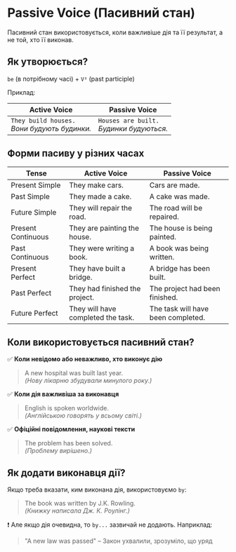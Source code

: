 ﻿# Passive Voice (Пасивний стан)

Пасивний стан використовується, коли важливіше дія та її результат, а не той, хто її виконав.  

## Як утворюється?

`be` (в потрібному часі) + `V³` (past participle)  

Приклад:

| Active Voice | Passive Voice |
| --- | --- |
| `They build houses.` </br> *Вони будують будинки.* | `Houses are built.` </br> *Будинки будуються.* | 

## Форми пасиву у різних часах

| Tense |	Active Voice	| Passive Voice |
| --- | --- | --- |
| Present Simple |	They make cars. |	Cars are made. |
| Past Simple |	They made a cake. |	A cake was made. |
| Future Simple |	They will repair the road. |	The road will be repaired. |
| Present Continuous |	They are painting the house. | The house is being painted. |
| Past Continuous |	They were writing a book. |	A book was being written. |
| Present Perfect |	They have built a bridge. |	A bridge has been built. |
| Past Perfect |	They had finished the project. |	The project had been finished. |
| Future Perfect |	They will have completed the task. |	The task will have been completed. |

## Коли використовується пасивний стан?

✅ **Коли невідомо або неважливо, хто виконує дію**

> A new hospital was built last year.  
> *(Нову лікарню збудували минулого року.)*  

✅ **Коли дія важливіша за виконавця**

> English is spoken worldwide.  
> *(Англійською говорять у всьому світі.)*  

✅ **Офіційні повідомлення, наукові тексти**

> The problem has been solved.   
> *(Проблему вирішено.)*   

## Як додати виконавця дії?

Якщо треба вказати, ким виконана дія, використовуємо `by`:

> The book was written by J.K. Rowling.  
> *(Книжку написала Дж. К. Роулінг.)*

❗ Але якщо дія очевидна, то `by...` зазвичай не додають. Наприклад:
> "A new law was passed" – Закон ухвалили, зрозуміло, що уряд

